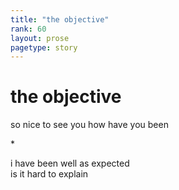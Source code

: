 ```yaml
---
title: "the objective"
rank: 60
layout: prose
pagetype: story
---
```


# the objective  
  
so nice to see you how have you been   
  
\*  
  
i have been well as expected  
is it hard to explain  
  
